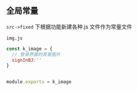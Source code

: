 ## 全局常量

`src->fixed` 下根据功能新建各种.js 文件作为常量文件



`img.js`

```js
const k_image = {
  // 登录界面的背景图片
  signInBJ:''
}


module.exports = k_image
```

